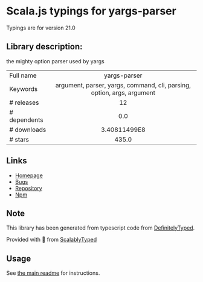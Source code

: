 
# Scala.js typings for yargs-parser

Typings are for version 21.0

## Library description:
the mighty option parser used by yargs

|                    |                 |
| ------------------ | :-------------: |
| Full name          | yargs-parser |
| Keywords           | argument, parser, yargs, command, cli, parsing, option, args, argument |
| # releases         | 12 |
| # dependents       | 0.0 |
| # downloads        | 3.40811499E8 |
| # stars            | 435.0 |

## Links
- [Homepage](https://github.com/yargs/yargs-parser#readme)
- [Bugs](https://github.com/yargs/yargs-parser/issues)
- [Repository](https://github.com/yargs/yargs-parser)
- [Npm](https://www.npmjs.com/package/yargs-parser)
    


## Note
This library has been generated from typescript code from [DefinitelyTyped](https://definitelytyped.org).

Provided with :purple_heart: from [ScalablyTyped](https://github.com/oyvindberg/ScalablyTyped)

## Usage
See [the main readme](../../readme.md) for instructions.


